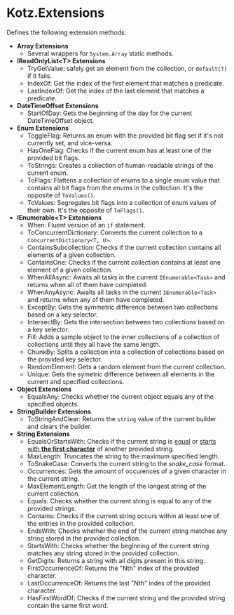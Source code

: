 # Kotz.Extensions

Defines the following extension methods:

- **Array Extensions**
    - Several wrappers for `System.Array` static methods.
- **IReadOnlyList\<T> Extensions**
    - TryGetValue: safely get an element from the collection, or `default(T)` if it fails.
    - IndexOf: Get the index of the first element that matches a predicate.
    - LastIndexOf: Get the index of the last element that matches a predicate.
- **DateTimeOffset Extensions**
    - StartOfDay: Gets the beginning of the day for the current DateTimeOffset object.
- **Enum Extensions**
    - ToggleFlag: Returns an enum with the provided bit flag set if it's not currently set, and vice-versa.
    - HasOneFlag: Checks if the current enum has at least one of the provided bit flags.
    - ToStrings: Creates a collection of human-readable strings of the current enum.
    - ToFlags: Flattens a collection of enums to a single enum value that contains all bit flags from the enums in the collection. It's the opposite of `ToValues()`.
    - ToValues: Segregates bit flags into a collection of enum values of their own. It's the opposite of `ToFlags()`.
- **IEnumerable\<T> Extensions**
    - When: Fluent version of an `if` statement.
    - ToConcurrentDictionary: Converts the current collection to a `ConcurrentDictionary<T, U>`.
    - ContainsSubcollection: Checks if the current collection contains all elements of a given collection.
    - ContainsOne: Checks if the current collection contains at least one element of a given collection.
    - WhenAllAsync: Awaits all tasks in the current `IEnumerable<Task>` and returns when all of them have completed.
    - WhenAnyAsync: Awaits all tasks in the current `IEnumerable<Task>` and returns when any of them have completed.
    - ExceptBy: Gets the symmetric difference between two collections based on a key selector.
    - IntersectBy: Gets the intersection between two collections based on a key selector.
    - Fill: Adds a sample object to the inner collections of a collection of collections until they all have the same length.
    - ChunkBy: Splits a collection into a collection of collections based on the provided key selector.
    - RandomElement: Gets a random element from the current collection.
    - Unique: Gets the symetric difference between all elements in the current and specified collections.
- **Object Extensions**
    - EqualsAny: Checks whether the current object equals any of the specified objects.
- **StringBuilder Extensions**
    - ToStringAndClear: Returns the `string` value of the current builder and clears the builder.
- **String Extensions**
    - EqualsOrStartsWith: Checks if the current string is <u>equal</u> or <u>starts with **the first character**</u> of another provided string.
    - MaxLength: Truncates the string to the maximum specified length.
    - ToSnakeCase: Converts the current string to the *snake_case* format.
    - Occurrences: Gets the amount of occurences of a given character in the current string.
    - MaxElementLength: Get the length of the longest string of the current collection.
    - Equals: Checks whether the current string is equal to any of the provided strings.
    - Contains: Checks if the current string occurs within at least one of the entries in the provided collection.
    - EndsWith: Checks whether the end of the current string matches any string stored in the provided collection.
    - StartsWith: Checks whether the beginning of the current string matches any string stored in the provided collection.
    - GetDigits: Returns a string with all digits present in this string.
    - FirstOccurrenceOf: Returns the "Nth" index of the provided character.
    - LastOccurrenceOf: Returns the last "Nth" index of the provided character.
    - HasFirstWordOf: Checks if the current string and the provided string contain the same first word.
